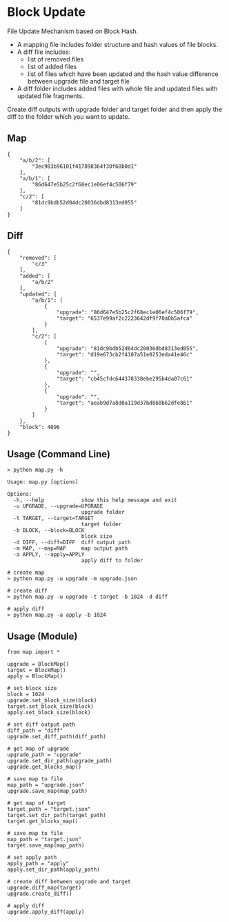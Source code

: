 Block Update
===========

File Update Mechanism based on Block Hash. 

- A mapping file includes folder structure and hash values of file blocks.
- A diff file includes:
    - list of removed files
    - list of added files
    - list of files which have been updated and the hash value difference between upgrade file and target file
- A diff folder includes added files with whole file and updated files with updated file fragments.

Create diff outputs with upgrade folder and target folder and then apply the diff to the folder which you want to update.

## Map
```
{
    "a/b/2": [
        "3ec983b96101f417898364f30f68b0d1"
    ], 
    "a/b/1": [
        "86d647e5b25c2f68ec1e06ef4c506f79"
    ], 
    "c/2": [
        "81dc9bdb52d04dc20036dbd8313ed055"
    ]
}
```

## Diff
```
{
    "removed": [
        "c/3"
    ], 
    "added": [
        "a/b/2"
    ], 
    "updated": {
        "a/b/1": [
            {
                "upgrade": "86d647e5b25c2f68ec1e06ef4c506f79", 
                "target": "6537e99af2c2223642df9f70a0b5afca"
            }
        ], 
        "c/2": [
            {
                "upgrade": "81dc9bdb52d04dc20036dbd8313ed055", 
                "target": "d19e673cb2f4107a51e0253eda41e46c"
            }, 
            {
                "upgrade": "", 
                "target": "cb45cfdc644378338ebe295b4da07c61"
            }, 
            {
                "upgrade": "", 
                "target": "aeab9d7a8d0a119d37bd868b62dfe861"
            }
        ]
    }, 
    "block": 4096
}
```

## Usage (Command Line)
```
> python map.py -h

Usage: map.py [options]

Options:
  -h, --help            show this help message and exit
  -u UPGRADE, --upgrade=UPGRADE
                        upgrade folder
  -t TARGET, --target=TARGET
                        target folder
  -b BLOCK, --block=BLOCK
                        block size
  -d DIFF, --diff=DIFF  diff output path
  -m MAP, --map=MAP     map output path
  -a APPLY, --apply=APPLY
                        apply diff to folder

# create map
> python map.py -u upgrade -m upgrade.json

# create diff
> python map.py -u upgrade -t target -b 1024 -d diff

# apply diff
> python map.py -a apply -b 1024 
```

## Usage (Module)
```
from map import *

upgrade = BlockMap()
target = BlockMap()
apply = BlockMap()

# set block size
block = 1024
upgrade.set_block_size(block)
target.set_block_size(block)
apply.set_block_size(block)

# set diff output path
diff_path = "diff"
upgrade.set_diff_path(diff_path)

# get map of upgrade
upgrade_path = "upgrade"
upgrade.set_dir_path(upgrade_path)
upgrade.get_blocks_map()

# save map to file
map_path = "upgrade.json"
upgrade.save_map(map_path)

# get map of target
target_path = "target.json"
target.set_dir_path(target_path)
target.get_blocks_map()

# save map to file
map_path = "target.json"
target.save_map(map_path)

# set apply path
apply_path = "apply"
apply.set_dir_path(apply_path)

# create diff between upgrade and target
upgrade.diff_map(target)
upgrade.create_diff()

# apply diff
upgrade.apply_diff(apply)
```
